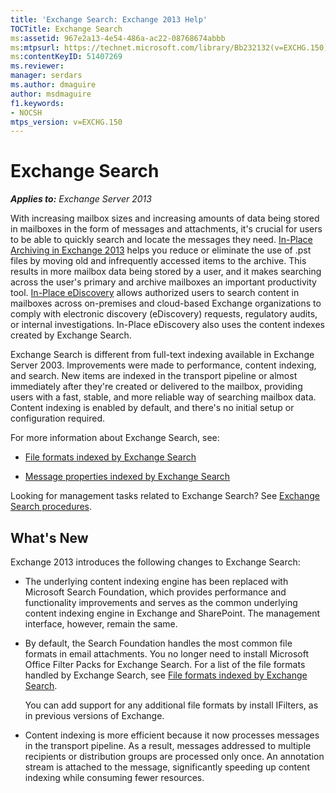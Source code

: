 ```yaml
---
title: 'Exchange Search: Exchange 2013 Help'
TOCTitle: Exchange Search
ms:assetid: 967e2a13-4e54-486a-ac22-08768674abbb
ms:mtpsurl: https://technet.microsoft.com/library/Bb232132(v=EXCHG.150)
ms:contentKeyID: 51407269
ms.reviewer: 
manager: serdars
ms.author: dmaguire
author: msdmaguire
f1.keywords:
- NOCSH
mtps_version: v=EXCHG.150
---
```


# Exchange Search

_**Applies to:** Exchange Server 2013_

With increasing mailbox sizes and increasing amounts of data being stored in mailboxes in the form of messages and attachments, it's crucial for users to be able to quickly search and locate the messages they need. [In-Place Archiving in Exchange 2013](in-place-archiving-in-exchange-2013-exchange-2013-help.md) helps you reduce or eliminate the use of .pst files by moving old and infrequently accessed items to the archive. This results in more mailbox data being stored by a user, and it makes searching across the user's primary and archive mailboxes an important productivity tool. [In-Place eDiscovery](../ExchangeOnline/security-and-compliance/in-place-ediscovery/in-place-ediscovery.md) allows authorized users to search content in mailboxes across on-premises and cloud-based Exchange organizations to comply with electronic discovery (eDiscovery) requests, regulatory audits, or internal investigations. In-Place eDiscovery also uses the content indexes created by Exchange Search.

Exchange Search is different from full-text indexing available in Exchange Server 2003. Improvements were made to performance, content indexing, and search. New items are indexed in the transport pipeline or almost immediately after they're created or delivered to the mailbox, providing users with a fast, stable, and more reliable way of searching mailbox data. Content indexing is enabled by default, and there's no initial setup or configuration required.

For more information about Exchange Search, see:

  - [File formats indexed by Exchange Search](file-formats-indexed-by-exchange-search-exchange-2013-help.md)

  - [Message properties indexed by Exchange Search](message-properties-indexed-by-exchange-search-exchange-2013-help.md)

Looking for management tasks related to Exchange Search? See [Exchange Search procedures](exchange-search-procedures-exchange-2013-help.md).

## What's New

Exchange 2013 introduces the following changes to Exchange Search:

  - The underlying content indexing engine has been replaced with Microsoft Search Foundation, which provides performance and functionality improvements and serves as the common underlying content indexing engine in Exchange and SharePoint. The management interface, however, remain the same.

  - By default, the Search Foundation handles the most common file formats in email attachments. You no longer need to install Microsoft Office Filter Packs for Exchange Search. For a list of the file formats handled by Exchange Search, see [File formats indexed by Exchange Search](file-formats-indexed-by-exchange-search-exchange-2013-help.md).

    You can add support for any additional file formats by install IFilters, as in previous versions of Exchange.

  - Content indexing is more efficient because it now processes messages in the transport pipeline. As a result, messages addressed to multiple recipients or distribution groups are processed only once. An annotation stream is attached to the message, significantly speeding up content indexing while consuming fewer resources.